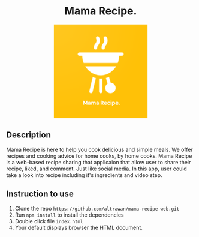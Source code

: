 <h1 align="center">Mama Recipe.</h1>

<p align="center">
<img src="/docs/logo.png" width="250px">
</p>

## Description
Mama Recipe is here to help you cook delicious and simple meals. We offer recipes and cooking advice for home cooks, by home cooks. Mama Recipe is a web-based recipe sharing that applicaion that allow user to share their recipe, liked, and comment. Just like social media. In this app, user could take a look into recipe including it's ingredients and video step.

## Instruction to use
1. Clone the repo ```https://github.com/altrawan/mama-recipe-web.git```
2. Run ```npm install``` to install the dependencies
3. Double click file ```index.html```
4. Your default displays browser the HTML document.
